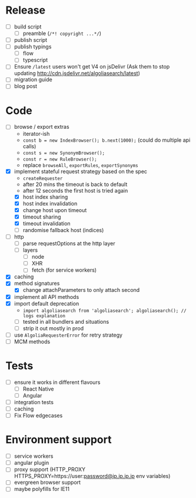 # Release

* [ ] build script
  * [ ] preamble (`/*! copyright ...*/`)
* [ ] publish script
* [ ] publish typings
  * [ ] flow
  * [ ] typescript
* [ ] Ensure `/latest` users won't get V4 on jsDelivr (Ask them to stop updating <http://cdn.jsdelivr.net/algoliasearch/latest>)
* [ ] migration guide
* [ ] blog post

# Code

* [ ] browse / export extras
  * iterator-ish
  * `const b = new IndexBrowser(); b.next(1000);` (could do multiple api calls)
  * `const s = new SynonymBrowser();`
  * `const r = new RuleBrowser();`
  * replace `browseAll`, `exportRules`, `exportSynonyms`
* [x] implement stateful request strategy based on the spec
  * `createRequester`
  * after 20 mins the timeout is back to default
  * after 12 seconds the first host is tried again
  * [x] host index sharing
  * [x] host index invalidation
  * [x] change host upon timeout
  * [x] timeout sharing
  * [x] timeout invalidation
  * [ ] randomise fallback host (indices)
* [ ] http
  * [ ] parse requestOptions at the http layer
  * [ ] layers
    * [ ] node
    * [ ] XHR
    * [ ] fetch (for service workers)
* [x] caching
* [x] method signatures
  * [x] change attachParameters to only attach second
* [x] implement all API methods
* [x] import default deprecation
  * `import algoliasearch from 'algoliasearch'; algoliasearch(); // logs explanation`
  * [ ] tested in all bundlers and situations
  * [ ] strip it out mostly in prod
* [ ] use `AlgoliaRequesterError` for retry strategy
* [ ] MCM methods

# Tests

* [ ] ensure it works in different flavours
  * [ ] React Native
  * [ ] Angular
* [ ] integration tests
* [ ] caching
* [ ] Fix Flow edgecases

# Environment support

* [ ] service workers
* [ ] angular plugin
* [ ] proxy support (HTTP_PROXY HTTPS_PROXY=https://user:password@ip.ip.ip.ip env variables)
* [ ] evergreen browser support
* [ ] maybe polyfills for IE11
